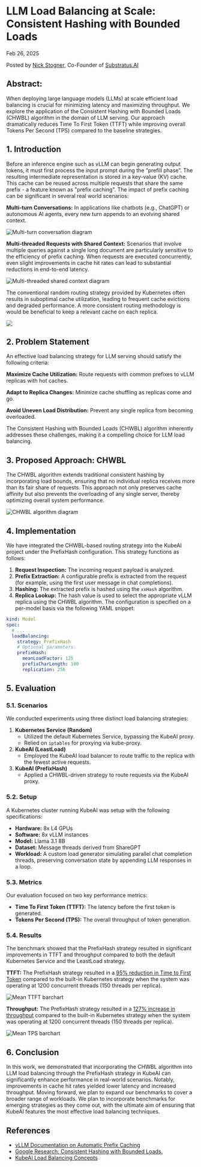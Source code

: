 # LLM Load Balancing at Scale: Consistent Hashing with Bounded Loads

Feb 26, 2025

Posted by [Nick Stogner](https://www.linkedin.com/in/nstogner/), Co-Founder of [Substratus.AI](https://www.substratus.ai/)

## Abstract:

When deploying large language models (LLMs) at scale efficient load balancing is crucial for minimizing latency and maximizing throughput. We explore the application of the Consistent Hashing with Bounded Loads (CHWBL) algorithm in the domain of LLM serving. Our approach dramatically reduces Time To First Token (TTFT) while improving overall Tokens Per Second (TPS) compared to the baseline strategies.

## 1. Introduction

Before an inference engine such as vLLM can begin generating output tokens, it must first process the input prompt during the “prefill phase”. The resulting intermediate representation is stored in a key-value (KV) cache. This cache can be reused across multiple requests that share the same prefix - a feature known as "prefix caching". The impact of prefix caching can be significant in several real world scenarios:

**Multi-turn Conversations:** In applications like chatbots (e.g., ChatGPT) or autonomous AI agents, every new turn appends to an evolving shared context.

<img src="/diagrams/multi-turn-clients.excalidraw.png" style="max-height:700px" alt="Multi-turn conversation diagram">

**Multi-threaded Requests with Shared Context:**
Scenarios that involve multiple queries against a single long document are particularly sensitive to the efficiency of prefix caching. When requests are executed concurrently, even slight improvements in cache hit rates can lead to substantial reductions in end-to-end latency.

<img src="/diagrams/multi-threaded-shared-context.excalidraw.png" style="max-height:700px" alt="Multi-threaded shared context diagram">

The conventional random routing strategy provided by Kubernetes often results in suboptimal cache utilization, leading to frequent cache evictions and degraded performance. A more consistent routing methodology is would be beneficial to keep a relevant cache on each replica.

<img src="/diagrams/random-vs-consistent-hash.excalidraw.png"></img>

## 2. Problem Statement

An effective load balancing strategy for LLM serving should satisfy the following criteria:

**Maximize Cache Utilization:** Route requests with common prefixes to vLLM replicas with hot caches.

**Adapt to Replica Changes:** Minimize cache shuffling as replicas come and go.

**Avoid Uneven Load Distribution:** Prevent any single replica from becoming overloaded.

The Consistent Hashing with Bounded Loads (CHWBL) algorithm inherently addresses these challenges, making it a compelling choice for LLM load balancing.

## 3. Proposed Approach: CHWBL

The CHWBL algorithm extends traditional consistent hashing by incorporating load bounds, ensuring that no individual replica receives more than its fair share of requests. This approach not only preserves cache affinity but also prevents the overloading of any single server, thereby optimizing overall system performance.

<img src="/diagrams/chwbl.excalidraw.png" alt="CHWBL algorithm diagram">

## 4. Implementation

We have integrated the CHWBL-based routing strategy into the KubeAI project under the PrefixHash configuration. This strategy functions as follows:

1. **Request Inspection:** The incoming request payload is analyzed.
2. **Prefix Extraction:** A configurable prefix is extracted from the request (for example, using the first user message in chat completions).
3. **Hashing:** The extracted prefix is hashed using the `xxHash` algorithm.
4. **Replica Lookup:** The hash value is used to select the appropriate vLLM replica using the CHWBL algorithm.
The configuration is specified on a per-model basis via the following YAML snippet:

```yaml
kind: Model
spec:
  # ...
  loadBalancing:
    strategy: PrefixHash
    # Optional parameters:
    prefixHash:
      meanLoadFactor: 125
      prefixCharLength: 100
      replication: 256
```

## 5. Evaluation

### 5.1. Scenarios

We conducted experiments using three distinct load balancing strategies:

1. **Kubernetes Service (Random)**
    * Utilized the default Kubernetes Service, bypassing the KubeAI proxy.
    * Relied on `iptables` for proxying via kube-proxy.
2. **KubeAI (LeastLoad)**
    * Employed the KubeAI load balancer to route traffic to the replica with the fewest active requests.
3. **KubeAI (PrefixHash)**
    * Applied a CHWBL-driven strategy to route requests via the KubeAI proxy.

### 5.2. Setup

A Kubernetes cluster running KubeAI was setup with the following specifications:

* **Hardware:** 8x L4 GPUs
* **Software:** 8x vLLM instances
* **Model:** Llama 3.1 8B
* **Dataset:** Message threads derived from ShareGPT
* **Workload:** A custom load generator simulating parallel chat completion threads, preserving conversation state by appending LLM responses in a loop.

### 5.3. Metrics

Our evaluation focused on two key performance metrics:

* **Time To First Token (TTFT):** The latency before the first token is generated.
* **Tokens Per Second (TPS):** The overall throughput of token generation.

### 5.4. Results

The benchmark showed that the PrefixHash strategy resulted in significant improvements in TTFT and throughput compared to both the default Kubernetes Service and the LeastLoad strategy.

**TTFT:** The PrefixHash strategy resulted in a <u>95% reduction in Time to First Token</u> compared to the built-in Kubernetes strategy when the system was operating at 1200 concurrent threads (150 threads per replica).

<img src="/graphs/ttft-benchmark.png" alt="Mean TTFT barchart"></img>

**Throughput:** The PrefixHash strategy resulted in a <u>127% increase in throughput</u> compared to the built-in Kubernetes strategy when the system was operating at 1200 concurrent threads (150 threads per replica).

<img src="/graphs/throughput-benchmark.png" alt="Mean TPS barchart"></img>

## 6. Conclusion

In this work, we demonstrated that incorporating the CHWBL algorithm into LLM load balancing through the PrefixHash strategy in KubeAI can significantly enhance performance in real-world scenarios. Notably, improvements in cache hit rates yielded lower latency and increased throughput. Moving forward, we plan to expand our benchmarks to cover a broader range of workloads. We plan to incorporate benchmarks for emerging strategies as they come out, with the ultimate aim of ensuring that KubeAI features the most effective load balancing techniques.

## References

* [vLLM Documentation on Automatic Prefix Caching](https://docs.vllm.ai/en/latest/features/automatic_prefix_caching.html)
* [Google Research: Consistent Hashing with Bounded Loads.](https://research.google/blog/consistent-hashing-with-bounded-loads/)
* [KubeAI Load Balancing Concepts](https://www.kubeai.org/concepts/load-balancing/)